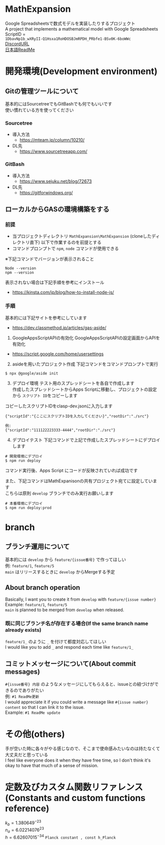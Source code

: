 <!--
Copyright 2023 MathExpansion

Licensed under the Apache License, Version 2.0 (the "License");
you may not use this file except in compliance with the License.
You may obtain a copy of the License at

      http://www.apache.org/licenses/LICENSE-2.0

Unless required by applicable law or agreed to in writing, software
distributed under the License is distributed on an "AS IS" BASIS,
WITHOUT WARRANTIES OR CONDITIONS OF ANY KIND, either express or implied.
See the License for the specific language governing permissions and
limitations under the License.
-->
# MathExpansion
Google Spreadsheetsで数式モデルを実装したりするプロジェクト  
A project that implements a mathematical model with Google Spreadsheets  
ScriptID =  
`1DbavNp1b_wXRyII-Q1Hsxa1RoHDOSBJmRPDH_PRbfe1-BSv0K-6boWWc`  
[DiscordURL](https://discord.gg/tKj4anHgu8)  
[日本語ReadMe](docs/README_JA.md)
  
# 開発環境(Development environment)
## Gitの管理ツールについて
基本的にはSourcetreeでもGitBashでも何でもいいです  
使い慣れている方を使ってください  
  
### Sourcetree
- 導入方法
  - https://mteam.jp/column/10210/
- DL先
  - https://www.sourcetreeapp.com/

### GitBash
- 導入方法
  - https://www.sejuku.net/blog/72673
- DL先
  - https://gitforwindows.org/
    
## ローカルからGASの環境構築をする

### 前提
- 当プロジェクトディレクトリ `MathExpansion\MathExpansion` (cloneしたディレクトリ直下) 以下で作業するのを前提とする
- コマンドプロンプトで `npm`, `node` コマンドが使用できる
  
※下記コマンドでバージョンが表示されること  
```
Node --version
npm --version
```
表示されない場合は下記手順を参考にインストール
- https://kinsta.com/jp/blog/how-to-install-node-js/
  
### 手順
基本的には下記サイトを参考にしています
- https://dev.classmethod.jp/articles/gas-aside/
  
  
1. GoogleAppsScriptAPIの有効化
GoogleAppsScriptAPIの設定画面からAPIを有効化  
- https://script.google.com/home/usersettings
  

2. asideを用いたプロジェクト作成
下記コマンドをコマンドプロンプトで実行
```
$ npx @google/aside init
```
  

3. デプロイ環境
テスト用のスプレッドシートを各自で作成します  
作成したスプレッドシートからApps Scriptに移動し、プロジェクトの設定から `スクリプト ID`をコピーします  
  

コピーしたスクリプトIDをclasp-dev.jsonに入力します  
```
{"scriptId":"{ここにスクリプトIDを入力してください}","rootDir":"./src"}

例:
{"scriptId":"111122223333-4444","rootDir":"./src"}
```
  

4. デプロイテスト
下記コマンドで上記で作成したスプレッドシートにデプロイします  
```
# 開発環境にデプロイ
$ npm run deploy
```
コマンド実行後、Apps Script にコードが反映されていれば成功です  
  
また、下記コマンドはMathExpanisonの共有プロジェクト宛てに設定しています  
こちらは原則 `develop` ブランチでのみ実行お願いします  
```
# 本番環境にデプロイ
$ npm run deploy:prod
```
  
  
# branch
## ブランチ運用について
基本的には `develop` から `feature/{issue番号}` で作ってほしい  
例: `feature/1`, `feature/5`  
`main` はリリースするときに `develop` からMergeする予定  

## About branch operation
Basically, I want you to create it from `develop` with `feature/{issue number}`  
Example: `feature/1`, `feature/5`  
`main` is planned to be merged from `develop` when released.  
 
  
### 既に同じブランチ名が存在する場合(If the same branch name already exists)
`feature/1_` のように `_` を付けて都度対応してほしい  
I would like you to add `_` and respond each time like `feature/1_`  
  
## コミットメッセージについて(About commit messages)
`#{issue番号} 内容` のようなメッセージにしてもらえると、issueとの紐づけができるのでありがたい  
例: `#1 ReadMe更新`  
I would appreciate it if you could write a message like `#{issue number} content` so that I can link it to the issue.  
Example: `#1 ReadMe update`  
  
# その他(others)
手が空いた時に各々がやる感じなので、そこまで使命感みたいなのは持たなくて大丈夫だと思っている  
I feel like everyone does it when they have free time, so I don't think it's okay to have that much of a sense of mission.  
  
# 定数及びカスタム関数リファレンス(Constants and custom functions reference)

$k_b = 1.380649^{-23}$  
$n_a = 6.02214076^{23}$  
$h = 6.62607015^{-34}$ `Planck constant , const h_Planck`  
